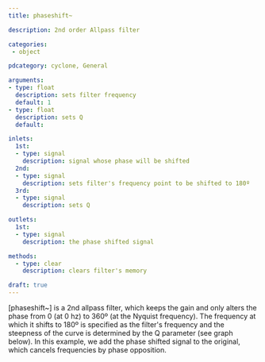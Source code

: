 ```yaml
---
title: phaseshift~

description: 2nd order Allpass filter

categories:
 - object

pdcategory: cyclone, General

arguments:
- type: float
  description: sets filter frequency
  default: 1
- type: float
  description: sets Q
  default:

inlets:
  1st:
  - type: signal
    description: signal whose phase will be shifted
  2nd:
  - type: signal
    description: sets filter's frequency point to be shifted to 180º
  3rd:
  - type: signal
    description: sets Q

outlets:
  1st:
  - type: signal
    description: the phase shifted signal

methods:
  - type: clear
    description: clears filter's memory

draft: true
---
```


[phaseshift~] is a 2nd allpass filter, which keeps the gain and only alters the phase from 0 (at 0 hz) to 360º (at the Nyquist frequency). The frequency at which it shifts to 180º is specified as the filter's frequency and the steepness of the curve is determined by the Q parameter (see graph below).
In this example, we add the phase shifted signal to the original, which cancels frequencies by phase opposition.
